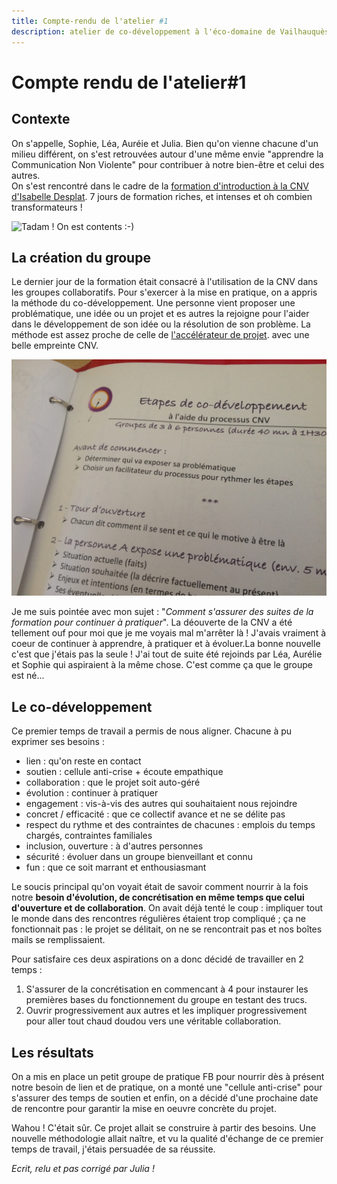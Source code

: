 ```yaml
---
title: Compte-rendu de l'atelier #1
description: atelier de co-développement à l'éco-domaine de Vailhauquès
---
```

# Compte rendu de l'atelier#1

## Contexte  
On s'appelle, Sophie, Léa, Auréie et Julia. Bien qu'on vienne chacune d'un milieu différent, on s'est retrouvées autour d'une même envie "apprendre la Communication Non Violente" pour contribuer à notre bien-être et celui des autres.  
On s'est rencontré dans le cadre de la [formation d'introduction à la CNV d'Isabelle Desplat](https://www.isabelledesplatsformation.com/). 7 jours de formation riches, et intenses et oh combien transformateurs !  

![Tadam ! On est contents :-)](https://github.com/cnvpoilsauxpieds/documentation/blob/master/media/atelier-1/photo-groupe.jpg)

## La création du groupe
Le dernier jour de la formation était consacré à l'utilisation de la CNV dans les groupes collaboratifs. Pour s'exercer à la mise en pratique, on a appris la méthode du co-développement. Une personne vient proposer une problématique, une idée ou un projet et es autres  la rejoigne pour l'aider dans le développement de son idée ou la résolution de son problème. La méthode est assez proche de celle de [l'accélérateur de projet](http://moustic.info/2013/wakka.php?wiki=AccelerateurProjet). avec une belle empreinte CNV.

![Méthodo du co-développement](https://github.com/cnvpoilsauxpieds/documentation/blob/master/media/co-developpement.jpg)

Je me suis pointée avec mon sujet : "*Comment s'assurer des suites de la formation pour continuer à pratiquer*". La déouverte de la CNV a été tellement ouf pour moi que je me voyais mal m'arrêter là ! J'avais vraiment à coeur de continuer à apprendre, à pratiquer et à évoluer.La bonne nouvelle c'est que j'étais pas la seule ! J'ai tout de suite été rejoinds par Léa, Aurélie et Sophie qui aspiraient à la même chose. C'est comme ça que le groupe est né...

## Le co-développement
Ce premier temps de travail a permis de nous aligner. Chacune à pu exprimer ses besoins : 
- lien : qu'on reste en contact
- soutien : cellule anti-crise + écoute empathique
- collaboration : que le projet soit auto-géré
- évolution : continuer à pratiquer
- engagement : vis-à-vis des autres qui souhaitaient nous rejoindre
- concret / efficacité : que ce collectif avance et ne se délite pas
- respect du rythme et des contraintes de chacunes : emplois du temps chargés, contraintes familiales
- inclusion, ouverture : à d'autres personnes
- sécurité : évoluer dans un groupe bienveillant et connu
- fun : que ce soit marrant et enthousiasmant  

Le soucis principal qu'on voyait était de savoir comment nourrir à la fois notre **besoin d'évolution, de concrétisation en même temps que celui d'ouverture et de collaboration**. On avait déjà tenté le coup : impliquer tout le monde dans des rencontres régulières étaient trop compliqué ; ça ne fonctionnait pas : le projet se délitait, on ne se rencontrait pas et nos boîtes mails se remplissaient.  

Pour satisfaire ces deux aspirations on a donc décidé de travailler en 2 temps :  
1) S'assurer de la concrétisation en commencant à 4 pour instaurer les premières bases du fonctionnement du groupe en testant des trucs.
2) Ouvrir progressivement aux autres et les impliquer progressivement pour aller tout chaud doudou vers une véritable collaboration.

## Les résultats 
On a mis en place un petit groupe de pratique FB pour nourrir dès à présent notre besoin de lien et de pratique, on a monté une "cellule anti-crise" pour s'assurer des temps de soutien et enfin, on a décidé d'une prochaine date de rencontre pour garantir la mise en oeuvre concrète du projet.

Wahou ! C'était sûr. Ce projet allait se construire à partir des besoins. Une nouvelle méthodologie allait naître, et vu la qualité d'échange de ce premier temps de travail, j'étais persuadée de sa réussite. 

*Ecrit, relu et pas corrigé par Julia !*

